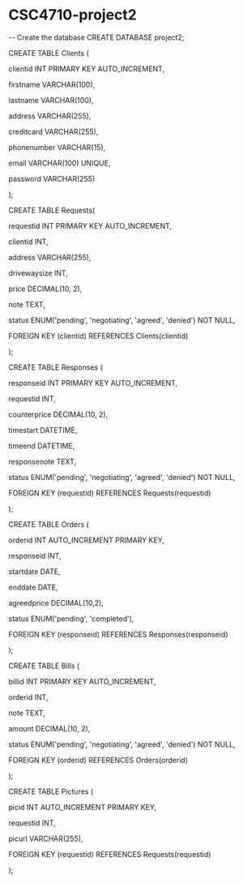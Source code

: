 # CSC4710-project2


-- Create the database
CREATE DATABASE project2;

CREATE TABLE Clients (   

  clientid INT PRIMARY KEY AUTO_INCREMENT,    

  firstname VARCHAR(100),  

  lastname VARCHAR(100),   

  address VARCHAR(255),   

  creditcard VARCHAR(255),   

  phonenumber VARCHAR(15),   

  email VARCHAR(100) UNIQUE,  

  password VARCHAR(255)  

);  

  

CREATE TABLE Requests(   

  requestid INT PRIMARY KEY AUTO_INCREMENT,  

  clientid INT,  

  address VARCHAR(255),  

  drivewaysize INT,  

  price DECIMAL(10, 2),  

  note TEXT,  

  status ENUM('pending', 'negotiating', 'agreed', 'denied') NOT NULL,  

  FOREIGN KEY (clientid) REFERENCES Clients(clientid)   

);  

  

CREATE TABLE Responses (  

  responseid INT PRIMARY KEY AUTO_INCREMENT,  

  requestid INT,  

  counterprice DECIMAL(10, 2),  

  timestart DATETIME,   

  timeend DATETIME,   

  responsenote TEXT,  

  status ENUM('pending', 'negotiating', 'agreed', 'denied') NOT NULL,  

  FOREIGN KEY (requestid) REFERENCES Requests(requestid) 

);  

  

CREATE TABLE Orders (   

  orderid INT AUTO_INCREMENT PRIMARY KEY,   

  responseid INT,   

  startdate DATE,   

  enddate DATE,   

  agreedprice DECIMAL(10,2),  

  status ENUM('pending', 'completed'),  

  FOREIGN KEY (responseid) REFERENCES Responses(responseid)  

);  

  

CREATE TABLE Bills (   

  billid INT PRIMARY KEY AUTO_INCREMENT,   

  orderid INT,   

  note TEXT,  

  amount DECIMAL(10, 2),   

  status ENUM('pending', 'negotiating', 'agreed', 'denied') NOT NULL,  

  FOREIGN KEY (orderid) REFERENCES Orders(orderid)   

);  

  

CREATE TABLE Pictures (   

  picid INT AUTO_INCREMENT PRIMARY KEY,  

  requestid INT,  

  picurl VARCHAR(255),  

  FOREIGN KEY (requestid) REFERENCES Requests(requestid)   

); 
